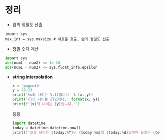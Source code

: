 # 정리



- 임의 정밀도 산출

```import sts
import sys
max_int = sys.maxsize # 새로운 호출, 임의 정밀도 산출
```



- 정밀 숫자 계산
```python
import sys
abs(num1 - num2) <= 1e-10
abs(num1 - num2) <= sys.float_info.epsilon
```



- **string interpolation**

  ```python
  x = 'pugcute'
  y = 28.23
  print('%s의 나이는 %.1f입니다' % (x. y))
  print('{}의 나이는 {}입니다.',format(x, y))
  print{f'{x}의 나이는 {y}입니다.''}
  ```
  
  응용
  
  ```python
  import datetime
  today = datetime.datetime.now()
  print(f'오늘 날짜는 {today:%Y}년 {today:%m}월 {today:%d}일이며 요일은 {today:%A}입니다.')
  
  ```
  
  



